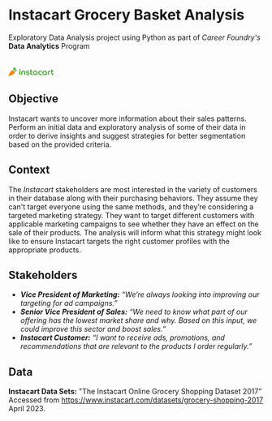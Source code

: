 # Instacart Grocery Basket Analysis
Exploratory Data Analysis project using Python as part of *Career Foundry's* **Data Analytics** Program
<br>
<br>
<br>
![Instacart logo](/images/Instacart.png)
<br>
## Objective
Instacart wants to uncover more information about their sales patterns. Perform an initial data and exploratory
analysis of some of their data in order to derive insights and suggest strategies for better segmentation based on the provided criteria.

## Context
The *Instacart* stakeholders are most interested in the variety of customers in their database
along with their purchasing behaviors. They assume they can't target everyone using the same
methods, and they’re considering a targeted marketing strategy. They want to target different
customers with applicable marketing campaigns to see whether they have an effect on the sale
of their products. The analysis will inform what this strategy might look like to ensure Instacart
targets the right customer profiles with the appropriate products. 

## Stakeholders
- ***Vice President of Marketing:*** *“We’re always looking into improving our targeting for ad campaigns.”*
- ***Senior Vice President of Sales:*** *“We need to know what part of our offering has the lowest market share and why. Based on this input, we could improve this sector and boost sales.”*
- ***Instacart Customer:*** *“I want to receive ads, promotions, and recommendations that are relevant to the products I order regularly.”*

## Data
**Instacart Data Sets:**
"The Instacart Online Grocery Shopping Dataset 2017”
Accessed from https://www.instacart.com/datasets/grocery-shopping-2017 April 2023.
